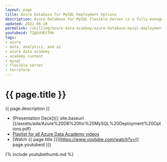 ```yaml
---
layout: page
title: Azure Database for MySQL Deployment Options
description: Azure Database for MySQL Flexible Server is a fully managed MySQL database offering that provides flexible scalability and allows for granular control over database management and configuration settings. In this session, delivered by the MySQL team at Microsoft, we’ll explore the different deployment options to best fit your devops environment, primarily focusing on Terraform by HashiCorp, and discussing high level differences with CLI, ARM, and Bicep. 
updated: 2022-06-28
permalink: /skilling/azure-data-academy/azure-database-mysql-deployment
youtubeid: 7ZpD39EtTHk
tags: 
- azure
- data, analytics, and ai
- azure data academy
- academy content
- mysql
- flexible server
- terraform
---
```


# {{ page.title }}

{{ page.description }}

* [Presentation Deck]({{ site.baseurl }}/assets/ada/Azure%20DB%20for%20MySQL%20Deployment%20Options.pdf)
* [Playlist for all Azure Data Academy videos](https://www.youtube.com/playlist?list=PLz7jPMmpNrjlOS4hbINKqLVBafb5yD5Rm)
* [Watch {{ page.title }}](https://www.youtube.com/watch?v={{ page.youtubeid }})

{% include youtubethumb.md 
%}